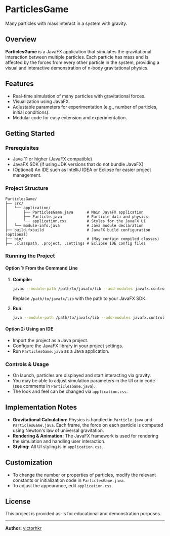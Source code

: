 # ParticlesGame

Many particles with mass interact in a system with gravity.

## Overview

**ParticlesGame** is a JavaFX application that simulates the gravitational interaction between multiple particles. Each particle has mass and is affected by the forces from every other particle in the system, providing a visual and interactive demonstration of n-body gravitational physics.

## Features

- Real-time simulation of many particles with gravitational forces.
- Visualization using JavaFX.
- Adjustable parameters for experimentation (e.g., number of particles, initial conditions).
- Modular code for easy extension and experimentation.

## Getting Started

### Prerequisites

- Java 11 or higher (JavaFX compatible)
- JavaFX SDK (if using JDK versions that do not bundle JavaFX)
- (Optional) An IDE such as IntelliJ IDEA or Eclipse for easier project management.

### Project Structure

```
ParticlesGame/
├── src/
│   └── application/
│       ├── ParticlesGame.java      # Main JavaFX application
│       ├── Particle.java           # Particle data and physics
│       └── application.css         # Styles for the JavaFX UI
│   └── module-info.java            # Java module declaration
├── build.fxbuild                   # JavaFX build configuration (optional)
├── bin/                            # (May contain compiled classes)
├── .classpath, .project, .settings # Eclipse IDE config files
```

### Running the Project

#### Option 1: From the Command Line

1. **Compile:**
    ```sh
    javac --module-path /path/to/javafx/lib --add-modules javafx.controls -d bin src/module-info.java src/application/*.java
    ```
    Replace `/path/to/javafx/lib` with the path to your JavaFX SDK.

2. **Run:**
    ```sh
    java --module-path /path/to/javafx/lib --add-modules javafx.controls -cp bin application.ParticlesGame
    ```

#### Option 2: Using an IDE

- Import the project as a Java project.
- Configure the JavaFX library in your project settings.
- Run `ParticlesGame.java` as a Java application.

### Controls & Usage

- On launch, particles are displayed and start interacting via gravity.
- You may be able to adjust simulation parameters in the UI or in code (see comments in `ParticlesGame.java`).
- The look and feel can be changed via `application.css`.

## Implementation Notes

- **Gravitational Calculation:** Physics is handled in `Particle.java` and `ParticlesGame.java`. Each frame, the force on each particle is computed using Newton's law of universal gravitation.
- **Rendering & Animation:** The JavaFX framework is used for rendering the simulation and handling user interaction.
- **Styling:** All UI styling is in `application.css`.

## Customization

- To change the number or properties of particles, modify the relevant constants or initialization code in `ParticlesGame.java`.
- To adjust the appearance, edit `application.css`.

## License

This project is provided as-is for educational and demonstration purposes.

---

**Author:** [victorhkr](https://github.com/victorhkr)
